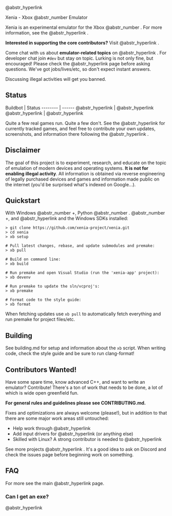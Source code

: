 @abstr_hyperlink 

Xenia - Xbox @abstr_number Emulator

Xenia is an experimental emulator for the Xbox @abstr_number . For more information, see the @abstr_hyperlink .

**Interested in supporting the core contributors?** Visit @abstr_hyperlink .

Come chat with us about **emulator-related topics** on @abstr_hyperlink . For developer chat join `#dev` but stay on topic. Lurking is not only fine, but encouraged! Please check the @abstr_hyperlink page before asking questions. We've got jobs/lives/etc, so don't expect instant answers.

Discussing illegal activities will get you banned.

## Status

Buildbot | Status \-------- | ------ @abstr_hyperlink | @abstr_hyperlink @abstr_hyperlink | @abstr_hyperlink 

Quite a few real games run. Quite a few don't. See the @abstr_hyperlink for currently tracked games, and feel free to contribute your own updates, screenshots, and information there following the @abstr_hyperlink .

## Disclaimer

The goal of this project is to experiment, research, and educate on the topic of emulation of modern devices and operating systems. **It is not for enabling illegal activity**. All information is obtained via reverse engineering of legally purchased devices and games and information made public on the internet (you'd be surprised what's indexed on Google...).

## Quickstart

With Windows @abstr_number +, Python @abstr_number . @abstr_number +, and @abstr_hyperlink and the Windows SDKs installed:
    
    
    > git clone https://github.com/xenia-project/xenia.git
    > cd xenia
    > xb setup
    
    # Pull latest changes, rebase, and update submodules and premake:
    > xb pull
    
    # Build on command line:
    > xb build
    
    # Run premake and open Visual Studio (run the 'xenia-app' project):
    > xb devenv
    
    # Run premake to update the sln/vcproj's:
    > xb premake
    
    # Format code to the style guide:
    > xb format
    

When fetching updates use `xb pull` to automatically fetch everything and run premake for project files/etc.

## Building

See building.md for setup and information about the `xb` script. When writing code, check the style guide and be sure to run clang-format!

## Contributors Wanted!

Have some spare time, know advanced C++, and want to write an emulator? Contribute! There's a ton of work that needs to be done, a lot of which is wide open greenfield fun.

**For general rules and guidelines please see CONTRIBUTING.md.**

Fixes and optimizations are always welcome (please!), but in addition to that there are some major work areas still untouched:

  * Help work through @abstr_hyperlink 
  * Add input drivers for @abstr_hyperlink (or anything else)
  * Skilled with Linux? A strong contributor is needed to @abstr_hyperlink 



See more projects @abstr_hyperlink . It's a good idea to ask on Discord and check the issues page before beginning work on something.

## FAQ

For more see the main @abstr_hyperlink page.

### Can I get an exe?

@abstr_hyperlink 
